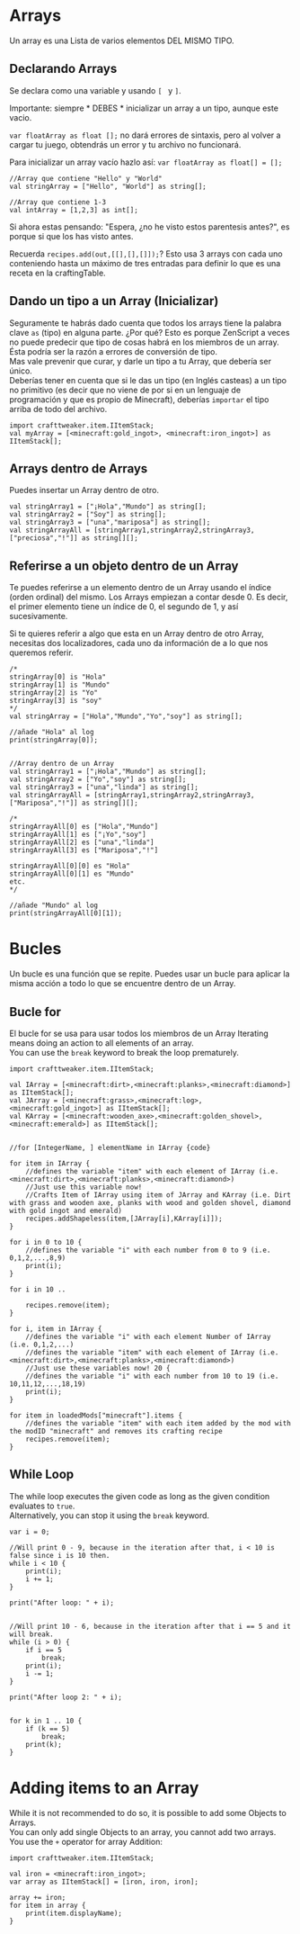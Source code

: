 # Arrays

Un array es una Lista de varios elementos DEL MISMO TIPO.

## Declarando Arrays

Se declara como una variable y usando ````[ ```` y ````]````.

Importante: siempre * DEBES * inicializar un array a un tipo, aunque este vacio.

`var floatArray as float [];` no dará errores de sintaxis, pero al volver a cargar tu juego, obtendrás un error y tu archivo no funcionará.

Para inicializar un array vacío hazlo así: ` var floatArray as float[] = []; `

```zenscript
//Array que contiene "Hello" y "World"
val stringArray = ["Hello", "World"] as string[];

//Array que contiene 1-3
val intArray = [1,2,3] as int[];
```

Si ahora estas pensando: "Espera, ¿no he visto estos parentesis antes?", es porque si que los has visto antes.   
  
Recuerda ```recipes.add(out,[[],[],[]]);```? Esto usa 3 arrays con cada uno conteniendo hasta un máximo de tres entradas para definir lo que es una receta en la craftingTable.

## Dando un tipo a un Array (Inicializar)

Seguramente te habrás dado cuenta que todos los arrays tiene la palabra clave ` as ` (tipo) en alguna parte. ¿Por qué? Esto es porque ZenScript a veces no puede predecir que tipo de cosas habrá en los miembros de un array. Ésta podría ser la razón a errores de conversión de tipo.   
Mas vale prevenir que curar, y darle un tipo a tu Array, que debería ser único.   
Deberías tener en cuenta que si le das un tipo (en Inglés casteas) a un tipo no primitivo (es decir que no viene de por si en un lenguaje de programación y que es propio de Minecraft), deberías ` importar ` el tipo arriba de todo del archivo.

```zenscript
import crafttweaker.item.IItemStack;
val myArray = [<minecraft:gold_ingot>, <minecraft:iron_ingot>] as IItemStack[];
```

## Arrays dentro de Arrays

Puedes insertar un Array dentro de otro.

```zenscript
val stringArray1 = ["¡Hola","Mundo"] as string[];
val stringArray2 = ["Soy"] as string[];
val stringArray3 = ["una","mariposa"] as string[];
val stringArrayAll = [stringArray1,stringArray2,stringArray3,["preciosa","!"]] as string[][];
```

## Referirse a un objeto dentro de un Array

Te puedes referirse a un elemento dentro de un Array usando el índice (orden ordinal) del mismo. Los Arrays empiezan a contar desde 0. Es decir, el primer elemento tiene un índice de 0, el segundo de 1, y así sucesivamente.

Si te quieres referir a algo que esta en un Array dentro de otro Array, necesitas dos localizadores, cada uno da información de a lo que nos queremos referir.

```zenscript
/*
stringArray[0] is "Hola"
stringArray[1] is "Mundo"
stringArray[2] is "Yo"
stringArray[3] is "soy"
*/
val stringArray = ["Hola","Mundo","Yo","soy"] as string[];

//añade "Hola" al log
print(stringArray[0]);


//Array dentro de un Array
val stringArray1 = ["¡Hola","Mundo"] as string[];
val stringArray2 = ["Yo","soy"] as string[];
val stringArray3 = ["una","linda"] as string[];
val stringArrayAll = [stringArray1,stringArray2,stringArray3,["Mariposa","!"]] as string[][];

/*
stringArrayAll[0] es ["Hola","Mundo"]
stringArrayAll[1] es ["¡Yo","soy"]
stringArrayAll[2] es ["una","linda"]
stringArrayAll[3] es ["Mariposa","!"]

stringArrayAll[0][0] es "Hola"
stringArrayAll[0][1] es "Mundo"
etc.
*/

//añade "Mundo" al log
print(stringArrayAll[0][1]);
```

# Bucles

Un bucle es una función que se repite. Puedes usar un bucle para aplicar la misma acción a todo lo que se encuentre dentro de un Array.

## Bucle for 

El bucle for se usa para usar todos los miembros de un Array Iterating means doing an action to all elements of an array.  
You can use the `break` keyword to break the loop prematurely.

```zenscript
import crafttweaker.item.IItemStack;

val IArray = [<minecraft:dirt>,<minecraft:planks>,<minecraft:diamond>] as IItemStack[];
val JArray = [<minecraft:grass>,<minecraft:log>,<minecraft:gold_ingot>] as IItemStack[];
val KArray = [<minecraft:wooden_axe>,<minecraft:golden_shovel>,<minecraft:emerald>] as IItemStack[];


//for [IntegerName, ] elementName in IArray {code}

for item in IArray {
    //defines the variable "item" with each element of IArray (i.e. <minecraft:dirt>,<minecraft:planks>,<minecraft:diamond>)
    //Just use this variable now!
    //Crafts Item of IArray using item of JArray and KArray (i.e. Dirt with grass and wooden axe, planks with wood and golden shovel, diamond with gold ingot and emerald)
    recipes.addShapeless(item,[JArray[i],KArray[i]]);
}

for i in 0 to 10 {
    //defines the variable "i" with each number from 0 to 9 (i.e. 0,1,2,...,8,9)
    print(i);
}

for i in 10 ..

    recipes.remove(item);
}

for i, item in IArray {
    //defines the variable "i" with each element Number of IArray (i.e. 0,1,2,...)
    //defines the variable "item" with each element of IArray (i.e. <minecraft:dirt>,<minecraft:planks>,<minecraft:diamond>)
    //Just use these variables now! 20 {
    //defines the variable "i" with each number from 10 to 19 (i.e. 10,11,12,...,18,19)
    print(i);
}

for item in loadedMods["minecraft"].items {
    //defines the variable "item" with each item added by the mod with the modID "minecraft" and removes its crafting recipe
    recipes.remove(item);
}
```

## While Loop

The while loop executes the given code as long as the given condition evaluates to `true`.  
Alternatively, you can stop it using the `break` keyword.

```zenscript
var i = 0; 

//Will print 0 - 9, because in the iteration after that, i < 10 is false since i is 10 then.
while i < 10 {
    print(i); 
    i += 1;
} 

print("After loop: " + i);


//Will print 10 - 6, because in the iteration after that i == 5 and it will break.
while (i > 0) {
    if i == 5
        break;
    print(i);
    i -= 1;
}

print("After loop 2: " + i);


for k in 1 .. 10 {
    if (k == 5)
        break;
    print(k);
}
```

# Adding items to an Array

While it is not recommended to do so, it is possible to add some Objects to Arrays.  
You can only add single Objects to an array, you cannot add two arrays.  
You use the `+` operator for array Addition:

```zenscript
import crafttweaker.item.IItemStack;

val iron = <minecraft:iron_ingot>;
var array as IItemStack[] = [iron, iron, iron];

array += iron;
for item in array {
    print(item.displayName);
}
```